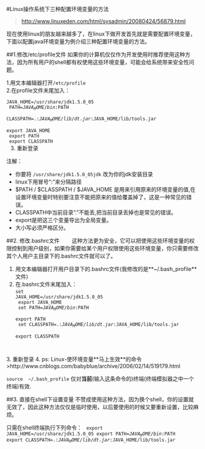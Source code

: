 #Linux操作系统下三种配置环境变量的方法
>http://www.linuxeden.com/html/sysadmin/20080424/56879.html

现在使用linux的朋友越来越多了，在linux下做开发首先就是需要配置环境变量，下面以配置java环境变量为例介绍三种配置环境变量的方法。
 
##1.修改/etc/profile文件
如果你的计算机仅仅作为开发使用时推荐使用这种方法，因为所有用户的shell都有权使用这些环境变量，可能会给系统带来安全性问题。
 
1.用文本编辑器打开<code>/etc/profile</code><br>
2.在profile文件末尾加入：<br>
<code> 
JAVA_HOME=/usr/share/jdk1.5.0_05<br>
PATH=$JAVA_HOME/bin:$PATH<br>
CLASSPATH=.:$JAVA_HOME/lib/dt.jar:$JAVA_HOME/lib/tools.jar<br>
export JAVA_HOME<br>
export PATH<br>
export CLASSPATH<br>
</code>
3. 重新登录
 
注解：

* 你要将 <code>/usr/share/jdk1.5.0_05jdk</code> 改为你的jdk安装目录
* linux下用冒号“:”来分隔路径
* $PATH / $CLASSPATH / $JAVA_HOME 是用来引用原来的环境变量的值,在设置环境变量时特别要注意不能把原来的值给覆盖掉了，这是一种常见的错误。
* CLASSPATH中当前目录“.”不能丢,把当前目录丢掉也是常见的错误。
* export是把这三个变量导出为全局变量。
* 大小写必须严格区分。
 
##2. 修改.bashrc文件　　
这种方法更为安全，它可以把使用这些环境变量的权限控制到用户级别，如果你需要给某个用户权限使用这些环境变量，你只需要修改其个人用户主目录下的.bashrc文件就可以了。
 
1. 用文本编辑器打开用户目录下的.bashrc文件(我修改的是**~/.bash_profile**文件)
2. 在.bashrc文件末尾加入：<br>
<code>set JAVA_HOME=/usr/share/jdk1.5.0_05<br>
export JAVA_HOME<br>
set PATH=$JAVA_HOME/bin:$PATH<br>
export PATH<br>
set CLASSPATH=.:$JAVA_HOME/lib/dt.jar:$JAVA_HOME/lib/tools.jar<br>
export CLASSPATH<br>
</code>
3. 重新登录
4. ps: Linux-使环境变量**马上生效**的命令>http://www.cnblogs.com/babyblue/archive/2006/02/14/519179.html

<code>source <filename> ~/.bash_profile</code> 
仅对**当前**(输入这条命令的)终端(终端模拟器之中一个终端)有效.

##3. 直接在shell下设置变量
不赞成使用这种方法，因为换个shell，你的设置就无效了，因此这种方法仅仅是临时使用，以后要使用的时候又要重新设置，比较麻烦。
 
只需在shell终端执行下列命令：
<code>
export JAVA_HOME=/usr/share/jdk1.5.0_05
export PATH=$JAVA_HOME/bin:$PATH
export CLASSPATH=.:$JAVA_HOME/lib/dt.jar:$JAVA_HOME/lib/tools.jar
</code>